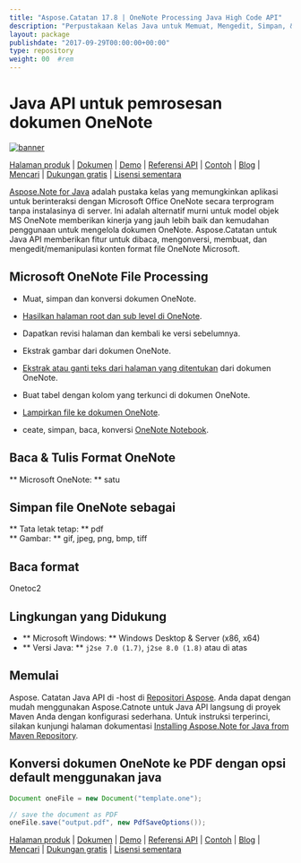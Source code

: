 ```yaml
---
title: "Aspose.Catatan 17.8 | OneNote Processing Java High Code API" 
description: "Perpustakaan Kelas Java untuk Memuat, Mengedit, Simpan, & Konversi Format OneNote. Mendukung halaman, gambar, teks, tabel, lampiran, tag, tugas, gaya teks, dan hyperlink." 
layout: package
publishdate: "2017-09-29T00:00:00+00:00"
type: repository
weight: 00	#rem
---
```


# Java API untuk pemrosesan dokumen OneNote
[![banner](../aspose_note-for-java-banner.png)](./)

[Halaman produk](https://products.aspose.com/note/java) | [Dokumen](https://docs.aspose.com/note/java/) | [Demo](https://products.aspose.app/note/family) | [Referensi API](https://apireference.aspose.com/note/java) | [Contoh](https://github.com/aspose-note/Aspose.Note-for-Java) | [Blog](https://blog.aspose.com/category/note/) | [Mencari](https://search.aspose.com/) | [Dukungan gratis](https://forum.aspose.com/c/note) | [Lisensi sementara](https://purchase.aspose.com/temporary-license)

[Aspose.Note for Java](https://products.aspose.com/note/java) adalah pustaka kelas yang memungkinkan aplikasi untuk berinteraksi dengan Microsoft Office OneNote secara terprogram tanpa instalasinya di server. Ini adalah alternatif murni untuk model objek MS OneNote memberikan kinerja yang jauh lebih baik dan kemudahan penggunaan untuk mengelola dokumen OneNote. Aspose.Catatan untuk Java API memberikan fitur untuk dibaca, mengonversi, membuat, dan mengedit/memanipulasi konten format file OneNote Microsoft.

## Microsoft OneNote File Processing
- Muat, simpan dan konversi dokumen OneNote.

- [Hasilkan halaman root dan sub level di OneNote](https://docs.aspose.com/note/java/working-with-pages/).
- Dapatkan revisi halaman dan kembali ke versi sebelumnya.
- Ekstrak gambar dari dokumen OneNote.

- [Ekstrak atau ganti teks dari halaman yang ditentukan](https://docs.aspose.com/note/java/working-with-text/) dari dokumen OneNote.
- Buat tabel dengan kolom yang terkunci di dokumen OneNote.

- [Lampirkan file ke dokumen OneNote](https://docs.aspose.com/note/java/working-with-attachments/).

- ceate, simpan, baca, konversi [OneNote Notebook](https://docs.aspose.com/note/java/working-with-onenote-notebook/).

## Baca & Tulis Format OneNote
** Microsoft OneNote: ** satu

## Simpan file OneNote sebagai
** Tata letak tetap: ** pdf \
** Gambar: ** gif, jpeg, png, bmp, tiff

## Baca format
Onetoc2

## Lingkungan yang Didukung
- ** Microsoft Windows: ** Windows Desktop & Server (x86, x64)
- ** Versi Java: ** `j2se 7.0 (1.7)`, `j2se 8.0 (1.8)` atau di atas

## Memulai

Aspose. Catatan Java API di -host di [Repositori Aspose](https://releases.aspose.com/note/java/). Anda dapat dengan mudah menggunakan Aspose.Catnote untuk Java API langsung di proyek Maven Anda dengan konfigurasi sederhana. Untuk instruksi terperinci, silakan kunjungi halaman dokumentasi [Installing Aspose.Note for Java from Maven Repository](https://docs.aspose.com/note/java/installation/).

## Konversi dokumen OneNote ke PDF dengan opsi default menggunakan java

```java
Document oneFile = new Document("template.one");

// save the document as PDF
oneFile.save("output.pdf", new PdfSaveOptions());
```

[Halaman produk](https://products.aspose.com/note/java) | [Dokumen](https://docs.aspose.com/note/java/) | [Demo](https://products.aspose.app/note/family) | [Referensi API](https://apireference.aspose.com/note/java) | [Contoh](https://github.com/aspose-note/Aspose.Note-for-Java) | [Blog](https://blog.aspose.com/category/note/) | [Mencari](https://search.aspose.com/) | [Dukungan gratis](https://forum.aspose.com/c/note) | [Lisensi sementara](https://purchase.aspose.com/temporary-license)
